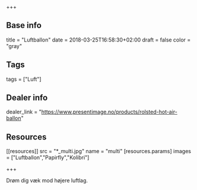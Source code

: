 +++

## Base info
title = "Luftballon"
date = 2018-03-25T16:58:30+02:00
draft = false
color = "gray"

## Tags
tags = ["Luft"]

## Dealer info
dealer_link = "https://www.presentimage.no/products/rolsted-hot-air-ballon"

## Resources
[[resources]]
  src = "*_multi.jpg"
  name = "multi"
 [resources.params]
    images = ["Luftballon","Papirfly","Kolibri"]

+++

Drøm dig væk mod højere luftlag.
